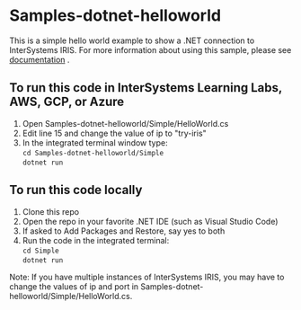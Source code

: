 # Samples-dotnet-helloworld
This is a simple hello world example to show a .NET connection to InterSystems IRIS. For more information about using this sample, please see [documentation](https://irisdocs.intersystems.com/irislatest/csp/docbook/DocBook.UI.Page.cls?KEY=AB_idesetup) .


## To run this code in InterSystems Learning Labs, AWS, GCP, or Azure
1. Open Samples-dotnet-helloworld/Simple/HelloWorld.cs
2. Edit line 15 and change the value of ip to "try-iris"
3. In the integrated terminal window type:  
    `cd Samples-dotnet-helloworld/Simple`  
    `dotnet run`  
	
	
## To run this code locally
1. Clone this repo
2. Open the repo in your favorite .NET IDE (such as Visual Studio Code)
3. If asked to Add Packages and Restore, say yes to both
3. Run the code in the integrated terminal:  
    `cd Simple`  
    `dotnet run`  

Note: If you have multiple instances of InterSystems IRIS, you may have to change the values of ip and port in Samples-dotnet-helloworld/Simple/HelloWorld.cs.

